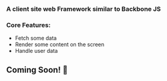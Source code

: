 ### A client site web Framework similar to Backbone JS

### Core Features:

- Fetch some data
- Render some content on the screen
- Handle user data

## Coming Soon! 🚀
